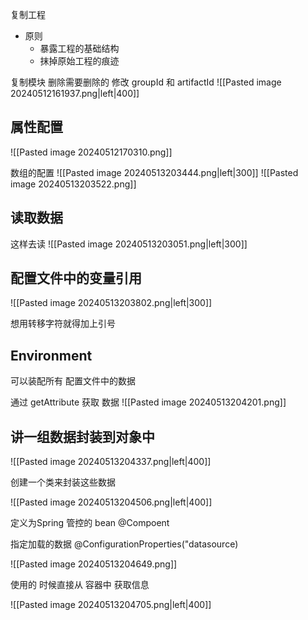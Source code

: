 复制工程
- 原则
	- 暴露工程的基础结构
	- 抹掉原始工程的痕迹

复制模块 删除需要删除的 修改 groupId 和 artifactId
![[Pasted image 20240512161937.png|left|400]]


## 属性配置
![[Pasted image 20240512170310.png]]

数组的配置
![[Pasted image 20240513203444.png|left|300]]
![[Pasted image 20240513203522.png]]
## 读取数据

这样去读
![[Pasted image 20240513203051.png|left|300]]


## 配置文件中的变量引用
![[Pasted image 20240513203802.png|left|300]]

想用转移字符就得加上引号

## Environment
可以装配所有 配置文件中的数据

通过 getAttribute 获取 数据
![[Pasted image 20240513204201.png]]

## 讲一组数据封装到对象中
![[Pasted image 20240513204337.png|left|400]]

创建一个类来封装这些数据

![[Pasted image 20240513204506.png|left|400]]

定义为Spring 管控的 bean @Compoent

指定加载的数据 @ConfigurationProperties("datasource) 

![[Pasted image 20240513204649.png]]

使用的 时候直接从 容器中 获取信息

![[Pasted image 20240513204705.png|left|400]]



